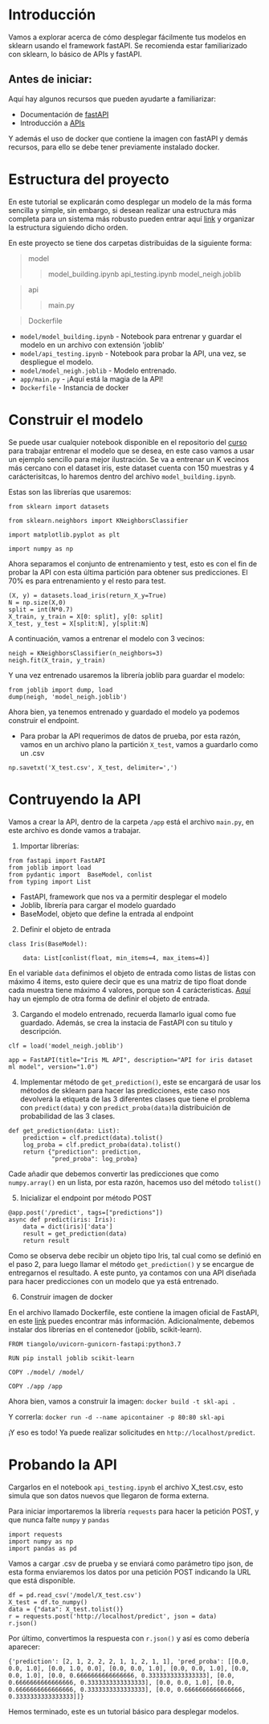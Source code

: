 # Introducción

Vamos a explorar acerca de cómo desplegar fácilmente tus modelos en sklearn usando el framework fastAPI. Se recomienda estar familiarizado con sklearn, lo básico de APIs y fastAPI. 

## Antes de iniciar:


Aquí hay algunos recursos que pueden ayudarte a familiarizar:


* Documentación de [fastAPI](https://fastapi.tiangolo.com/)
* Introducción a [APIs](https://www.freecodecamp.org/news/what-is-an-api-in-english-please-b880a3214a82/)

Y además el uso de docker que contiene la imagen con fastAPI y demás recursos, para ello se debe tener previamente instalado docker.

# Estructura del proyecto

En este tutorial se explicarán como desplegar un modelo de la más forma sencilla y simple, sin embargo, si desean realizar una estructura más completa para un sistema más robusto pueden entrar aquí [link](https://github.com/eightBEC/fastapi-ml-skeleton/tree/master/fastapi_skeleton) y organizar la estructura siguiendo dicho orden.

En este proyecto se tiene dos carpetas distribuidas de la siguiente forma:

> model
> > model_building.ipynb
> > api_testing.ipynb
> > model_neigh.joblib

> api
> > main.py

> Dockerfile


* `model/model_building.ipynb` -  Notebook para entrenar y guardar el modelo en un archivo con extensión 'joblib' 
* `model/api_testing.ipynb` - Notebook para probar la API, una vez, se despliegue el modelo.
* `model/model_neigh.joblib` - Modelo entrenado.
* `app/main.py` - ¡Aquí está la magia de la API!
* `Dockerfile` - Instancia de docker


# Construir el modelo

Se puede usar cualquier notebook disponible en el repositorio del [curso](https://github.com/jdariasl/ML_IntroductoryCourse/tree/master/Labs) para trabajar entrenar el modelo que se desea, en este caso vamos a usar un ejemplo sencillo para mejor ilustración. Se va a entrenar un K vecinos más cercano con el dataset iris, este dataset cuenta con 150 muestras y 4 carácterisitcas, lo haremos dentro del archivo `model_building.ipynb`.

Estas son las librerías que usaremos:
```
from sklearn import datasets

from sklearn.neighbors import KNeighborsClassifier

import matplotlib.pyplot as plt

import numpy as np
```

Ahora separamos el conjunto de entrenamiento y test,  esto es con el fin de probar la API con esta última partición para obtener sus predicciones. El 70% es para entrenamiento y el resto para test.

```
(X, y) = datasets.load_iris(return_X_y=True)
N = np.size(X,0)
split = int(N*0.7)
X_train, y_train = X[0: split], y[0: split]
X_test, y_test = X[split:N], y[split:N]
```

A continuación, vamos a entrenar el modelo con 3 vecinos:

```
neigh = KNeighborsClassifier(n_neighbors=3)
neigh.fit(X_train, y_train)
```

Y una vez entrenado usaremos la librería joblib para guardar el modelo:

```
from joblib import dump, load
dump(neigh, 'model_neigh.joblib')
```

Ahora bien, ya tenemos entrenado y guardado el modelo ya podemos construir el endpoint.

* Para probar la API requerimos de datos de prueba, por esta razón, vamos en un archivo plano la partición `X_test`, vamos a guardarlo como un .csv

`np.savetxt('X_test.csv', X_test, delimiter=',')`

# Contruyendo la API

Vamos a crear la API, dentro de la carpeta `/app` está el archivo `main.py`, en este archivo es donde vamos a trabajar.

1. Importar librerías:

```
from fastapi import FastAPI
from joblib import load
from pydantic import  BaseModel, conlist
from typing import List
```


* FastAPI, framework que nos va a permitir desplegar el modelo
* Joblib, librería para cargar el modelo guardado
* BaseModel, objeto que define la entrada al endpoint

2. Definir el objeto de entrada

```
class Iris(BaseModel):

    data: List[conlist(float, min_items=4, max_items=4)]
```
En el variable `data` definimos el objeto de entrada como listas de listas con máximo 4 items, esto quiere decir que es una matriz de tipo float donde cada muestra tiene máximo 4 valores, porque son 4 carácteristicas. [Aquí](https://github.com/eightBEC/fastapi-ml-skeleton/blob/f4f1e6e378093786f96d9db82ad0473645a0c7e4/fastapi_skeleton/models/payload.py) hay un ejemplo de otra forma de definir el objeto de entrada.

3. Cargando el modelo entrenado, recuerda llamarlo igual como fue guardado. Además, se crea la instacia de FastAPI con su titulo y descripción.
```
clf = load('model_neigh.joblib')

app = FastAPI(title="Iris ML API", description="API for iris dataset ml model", version="1.0")

```

4. Implementar método de `get_prediction()`, este se encargará de usar los métodos de sklearn para hacer las predicciones, este caso nos devolverá la etiqueta de las 3 diferentes clases que tiene el problema con `predict(data)` y con `predict_proba(data)`la distribuición de probabilidad de las 3 clases.

```
def get_prediction(data: List):
    prediction = clf.predict(data).tolist()
    log_proba = clf.predict_proba(data).tolist()
    return {"prediction": prediction,
            "pred_proba": log_proba}
```  

Cade añadir que debemos convertir las predicciones que como `numpy.array()` en un lista, por esta razón, hacemos uso del método `tolist()`

5. Inicializar el endpoint por método POST

```
@app.post('/predict', tags=["predictions"])
async def predict(iris: Iris):
    data = dict(iris)['data']
    result = get_prediction(data)
    return result
```

Como se observa debe recibir un objeto tipo Iris, tal cual como se definió en el paso 2, para luego llamar el método `get_prediction()` y se encargue de entregarnos el resultado.
A este punto, ya contamos con una API diseñada para hacer predicciones con un modelo que ya está entrenado. 

6. Construir imagen de docker

En el archivo llamado Dockerfile, este contiene la imagen oficial de FastAPI, en este [link](https://fastapi.tiangolo.com/deployment/) puedes encontrar más información.
Adicionalmente, debemos instalar dos librerías en el contenedor (joblib, scikit-learn).

```
FROM tiangolo/uvicorn-gunicorn-fastapi:python3.7

RUN pip install joblib scikit-learn

COPY ./model/ /model/

COPY ./app /app
```

Ahora bien, vamos a construir la imagen:
`docker build -t skl-api .`


Y correrla:
`docker run -d --name apicontainer -p 80:80 skl-api`

¡Y eso es todo! Ya puede realizar solicitudes en `http://localhost/predict`.


# Probando la API
Cargarlos en el notebook `api_testing.ipynb` el archivo X_test.csv, esto simula que son datos nuevos que llegaron de forma externa.

Para iniciar importaremos la librería `requests` para hacer la petición POST, y que nunca falte `numpy` y `pandas`

```
import requests
import numpy as np
import pandas as pd
```

Vamos a cargar .csv de prueba y se enviará como parámetro tipo json, de esta forma enviaremos los datos por una petición POST indicando la URL que está disponible.

```
df = pd.read_csv('/model/X_test.csv')
X_test = df.to_numpy()
data = {"data": X_test.tolist()}
r = requests.post('http://localhost/predict', json = data)
r.json()

```

Por último, convertimos la respuesta con `r.json()` y así es como debería aparecer:

`{'prediction': [2, 1, 2, 2, 2, 1, 1, 2, 1, 1],
 'pred_proba': [[0.0, 0.0, 1.0],
  [0.0, 1.0, 0.0],
  [0.0, 0.0, 1.0],
  [0.0, 0.0, 1.0],
  [0.0, 0.0, 1.0],
  [0.0, 0.6666666666666666, 0.3333333333333333],
  [0.0, 0.6666666666666666, 0.3333333333333333],
  [0.0, 0.0, 1.0],
  [0.0, 0.6666666666666666, 0.3333333333333333],
  [0.0, 0.6666666666666666, 0.3333333333333333]]}`

Hemos terminado, este es un tutorial básico para desplegar modelos.



